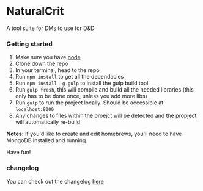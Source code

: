 # NaturalCrit
A tool suite for DMs to use for D&D


### Getting started
1. Make sure you have [node](https://nodejs.org/en/)
1. Clone down the repo
1. In your terminal, head to the repo
1. Run `npm install` to get all the dependacies
2. Run `npm install -g gulp` to install the gulp build tool
1. Run `gulp fresh`, this will compile and build all the needed libraries (this only has to be done once, unless you add more libs)
1. Run `gulp` to run the project locally. Should be accessible at `localhost:8000`
2. Any changes to files within the proejct will be detected and the propject will automatically re-build

**Notes:** If you'd like to create and edit homebrews, you'll need to have MongoDB installed and running.

Have fun!


### changelog

You can check out the changelog [here](https://github.com/stolksdorf/NaturalCrit/blob/master/changelog.md)
